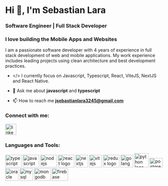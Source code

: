 <h1 align="left">Hi 👋, I'm Sebastian Lara</h1>
<h3 align="left">Software Engineer | Full Stack Developer</h3>
<h3 align="left"> I love building the Mobile Apps and Websites</h3>

I am a passionate software developer with 4 years of experience in
full stack development of web and mobile applications. My work
experience includes leading projects using clean architecture and
best development practices.

- </> I currently focus on Javascript, Typescript, React, ViteJS, NextJS and React Native. 

- 💬 Ask me about **javascript** and **typescript**

- 📫 How to reach me [**jsebastianlara3245@gmail.com**](mailto:jsebastianlara3245@gmail.com)

<h3 align="left">Connect with me:</h3>
<div align="left">
  <a href="https://www.linkedin.com/in/sldev/" target="_blank">
    <img src="https://img.shields.io/static/v1?message=LinkedIn&logo=linkedin&label=&color=0077B5&logoColor=white&labelColor=&style=for-the-badge" height="35" alt="linkedin logo"  />
  </a>
</div>

<h3 align="left">Languages and Tools:</h3>
<div align="left">
  <img src="https://cdn.jsdelivr.net/gh/devicons/devicon/icons/typescript/typescript-original.svg" height="40" width="52" alt="typescript logo"  />
  <img src="https://cdn.jsdelivr.net/gh/devicons/devicon/icons/javascript/javascript-original.svg" height="40" width="52" alt="javascript logo"  />
  <img src="https://cdn.jsdelivr.net/gh/devicons/devicon/icons/nodejs/nodejs-original.svg" height="40" width="52" alt="nodejs logo"  />
  <img src="https://cdn.jsdelivr.net/gh/devicons/devicon/icons/react/react-original.svg" height="40" width="52" alt="react logo"  />
  <img src="https://media.graphassets.com/VKHHNvEETYqZRkqgjybc" height="40" width="40" alt="nextjs logo"  />
  <img src="https://upload.wikimedia.org/wikipedia/commons/thumb/f/f1/Vitejs-logo.svg/1200px-Vitejs-logo.svg.png" height="40" width="40" alt="vitejs logo"  />
  <img src="https://cdn.jsdelivr.net/gh/devicons/devicon/icons/redux/redux-original.svg" height="40" width="52" alt="redux logo"  />
  <img src="https://cdn.worldvectorlogo.com/logos/golang-1.svg" height="40" width="40" alt="golang logo"  />
  <img src="https://www.svgrepo.com/show/376344/python.svg" height="45" width="45" alt="python logo"  />
  <img src="https://cdn.jsdelivr.net/gh/devicons/devicon/icons/postgresql/postgresql-original.svg" height="30" width="42" alt="postgresql logo"  />
  <img src="https://cdn4.iconfinder.com/data/icons/flat-brand-logo-2/512/oracle-512.png" height="40" width="42" alt="oracle logo"  />
  <img src="https://cdn4.iconfinder.com/data/icons/logos-3/181/MySQL-512.png" height="40" width="42" alt="mysql logo"  />
  <img src="https://cdn.jsdelivr.net/gh/devicons/devicon/icons/mongodb/mongodb-original.svg" height="40" width="52" alt="mongodb logo"  />
  <img src="https://cdn.jsdelivr.net/gh/devicons/devicon/icons/firebase/firebase-plain.svg" height="40" width="52" alt="firebase logo"  />
</div>
